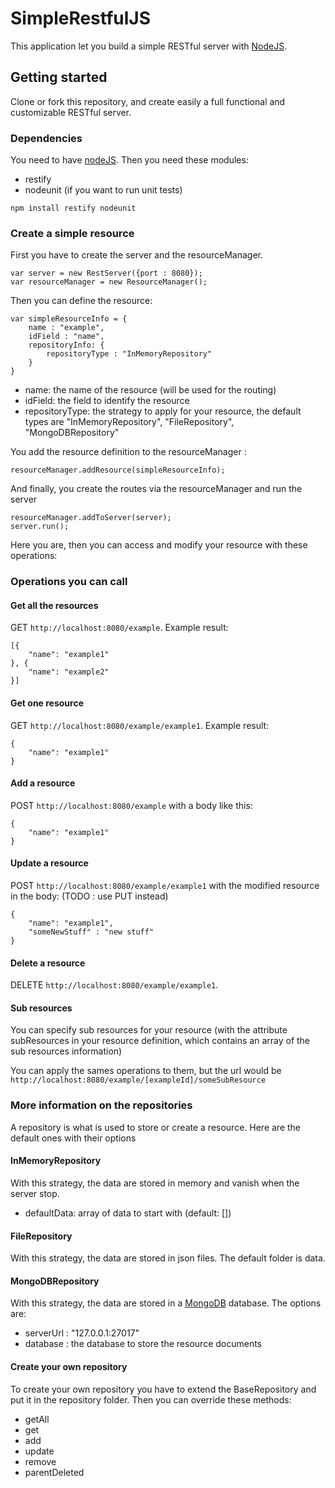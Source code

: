 # SimpleRestfulJS

This application let you build a simple RESTful server with [NodeJS](http://nodejs.org/).

## Getting started

Clone or fork this repository, and create easily a full functional and customizable RESTful server.

### Dependencies

You need to have [nodeJS](http://nodejs.org/). Then you need these modules:

* restify
* nodeunit (if you want to run unit tests)

`npm install restify nodeunit`

### Create a simple resource

First you have to create the server and the resourceManager.

    var server = new RestServer({port : 8080});
    var resourceManager = new ResourceManager();

Then you can define the resource:

    var simpleResourceInfo = {
        name : "example",
        idField : "name",
        repositoryInfo: {
            repositoryType : "InMemoryRepository"
        }
    }

* name: the name of the resource (will be used for the routing)
* idField: the field to identify the resource
* repositoryType: the strategy to apply for your resource, the default types are "InMemoryRepository", "FileRepository", "MongoDBRepository"

You add the resource definition to the resourceManager :

`resourceManager.addResource(simpleResourceInfo);`

And finally, you create the routes via the resourceManager and run the server

    resourceManager.addToServer(server);
    server.run();

Here you are, then you can access and modify your resource with these operations:

### Operations you can call

#### Get all the resources

GET `http://localhost:8080/example`. Example result:

    [{
        "name": "example1"
    }, {
        "name": "example2"
    }]

#### Get one resource

GET `http://localhost:8080/example/example1`. Example result:

    {
        "name": "example1"
    }

#### Add a resource

POST `http://localhost:8080/example` with a body like this:

    {
        "name": "example1"
    }

#### Update a resource

POST `http://localhost:8080/example/example1` with the modified resource in the body: (TODO : use PUT instead)

    {
        "name": "example1",
        "someNewStuff" : "new stuff"
    }

#### Delete a resource

DELETE `http://localhost:8080/example/example1`.

#### Sub resources

You can specify sub resources for your resource (with the attribute subResources in your resource definition,
which contains an array of the sub resources information)

You can apply the sames operations to them, but the url would be `http://localhost:8080/example/[exampleId]/someSubResource`

### More information on the repositories

A repository is what is used to store or create a resource. Here are the default ones with their options

#### InMemoryRepository

With this strategy, the data are stored in memory and vanish when the server stop.

* defaultData: array of data to start with (default: [])

#### FileRepository

With this strategy, the data are stored in json files. The default folder is data.

#### MongoDBRepository

With this strategy, the data are stored in a [MongoDB](https://www.mongodb.org/) database. The options are:

* serverUrl : "127.0.0.1:27017"
* database : the database to store the resource documents

#### Create your own repository

To create your own repository you have to extend the BaseRepository and put it in the repository folder.
Then you can override these methods:

* getAll
* get
* add
* update
* remove
* parentDeleted